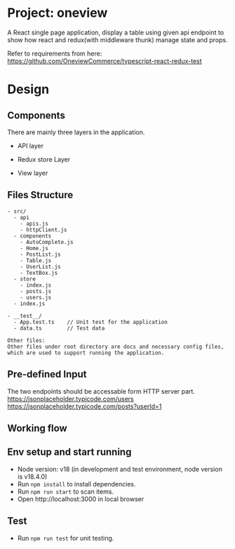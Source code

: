 
# Project: oneview
A React single page application, display a table using given api endpoint to show how react and redux(with middleware thunk) manage state and props.

Refer to requirements from here:
https://github.com/OneviewCommerce/typescript-react-redux-test

# Design
## Components 
There are mainly three layers in the application.
- API layer

- Redux store Layer
- View layer

## Files Structure
```
- src/
  - api            
    - apis.js 
    - httpClient.js
  - components
    - AutoComplete.js
    - Home.js
    - PostList.js
    - Table.js
    - UserList.js
    - TextBox.js
  - store
    - index.js
    - posts.js
    - users.js
  - index.js

- __test__/
  - App.test.ts    // Unit test for the application
  - data.ts        // Test data

Other files:
Other files under root directory are docs and necessary config files, which are used to support running the application. 
```
## Pre-defined Input
The two endpoints should be accessable form HTTP server part. 
https://jsonplaceholder.typicode.com/users  
https://jsonplaceholder.typicode.com/posts?userId=1


## Working flow
 

## Env setup and start running
- Node version: v18 (in development and test environment, node version is v18.4.0)
- Run `npm install` to install dependencies.
- Run `npm run start` to scan items.
- Open http://localhost:3000 in local browser

## Test 
- Run `npm run test` for unit testing.